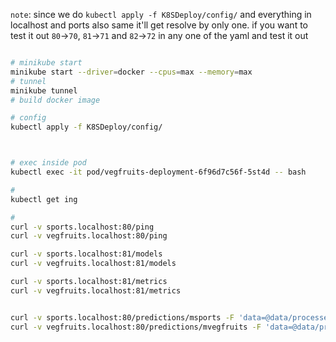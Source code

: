 `note`: since we do `kubectl apply -f K8SDeploy/config/` and everything in localhost and ports also same it'll get resolve by only one. if you want to test it out `80`->`70`, `81`->`71` and `82`->`72` in any one of the yaml and test it out


```bash

# minikube start
minikube start --driver=docker --cpus=max --memory=max
# tunnel 
minikube tunnel
# build docker image

# config
kubectl apply -f K8SDeploy/config/



# exec inside pod
kubectl exec -it pod/vegfruits-deployment-6f96d7c56f-5st4d -- bash

# 
kubectl get ing

# 
curl -v sports.localhost:80/ping
curl -v vegfruits.localhost:80/ping

curl -v sports.localhost:81/models
curl -v vegfruits.localhost:81/models

curl -v sports.localhost:81/metrics
curl -v vegfruits.localhost:81/metrics


curl -v sports.localhost:80/predictions/msports -F 'data=@data/processed/sports/train/speed skating/001.jpg'
curl -v vegfruits.localhost:80/predictions/mvegfruits -F 'data=@data/processed/vegfruits/validation/lettuce/Image_8.jpg'
```